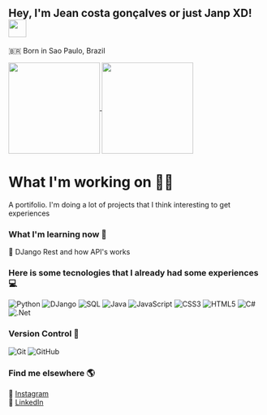 ## Hey, I'm Jean costa gonçalves or just Janp XD!  <img src="https://media.giphy.com/media/hvRJCLFzcasrR4ia7z/giphy.gif" width="35px">



🇧🇷 Born in Sao Paulo, Brazil <br> 

<a href="https://github.com/Janp3" >
  <img align="center"   height="180em"  src="https://github-readme-stats.vercel.app/api?username=Janp3&show_icons=true&theme=dracula" /> 
</a> 

<a href="https://github.com/Janp3" >
  <img align="center"  height="180em" src="https://github-readme-stats.vercel.app/api/top-langs/?username=Janp3&layout=compact&theme=dracula">
</a>

# What I'm working on 👨‍💻

A portifolio. I'm doing a lot of projects that I think interesting to get experiences

### What I'm learning now 📖

🌱 DJango Rest and how API's works


### Here is some tecnologies that I already had some experiences  💻

![Python](https://img.shields.io/badge/python-3670A0?style=for-the-badge&logo=python&logoColor=ffdd54)
![DJango](https://img.shields.io/badge/DJango-5C2D91?style=for-the-badge&logo=.net&logoColor=white)
![SQL](https://img.shields.io/badge/.SQL-5C2D91?style=for-the-badge&logo=.net&logoColor=white)
![Java](https://img.shields.io/badge/java-%23ED8B00.svg?style=for-the-badge&logo=java&logoColor=white)
![JavaScript](https://img.shields.io/badge/javascript-%23323330.svg?style=for-the-badge&logo=javascript&logoColor=%23F7DF1E)
![CSS3](https://img.shields.io/badge/css3-%231572B6.svg?style=for-the-badge&logo=css3&logoColor=white)
![HTML5](https://img.shields.io/badge/html5-%23E34F26.svg?style=for-the-badge&logo=html5&logoColor=white)
![C#](https://img.shields.io/badge/c%23-%23239120.svg?style=for-the-badge&logo=c-sharp&logoColor=white)
![.Net](https://img.shields.io/badge/.NET-5C2D91?style=for-the-badge&logo=.net&logoColor=white)



### Version Control 🔄

![Git](https://img.shields.io/badge/git-%23F05033.svg?style=for-the-badge&logo=git&logoColor=white)
![GitHub](https://img.shields.io/badge/github-%23121011.svg?style=for-the-badge&logo=github&logoColor=white)


### Find me elsewhere 🌎


📸 [Instagram](https://www.instagram.com/jean_ska/) <br>
💼 [LinkedIn](https://www.linkedin.com/in/jean-costa-goncalves/) <br>

